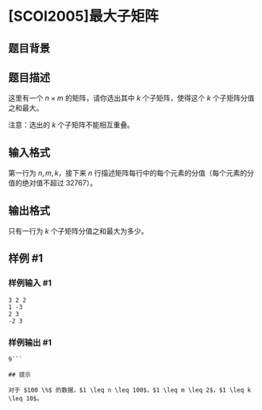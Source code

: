 # [SCOI2005]最大子矩阵

## 题目背景



## 题目描述

这里有一个 $n \times m$ 的矩阵，请你选出其中 $k$ 个子矩阵，使得这个 $k$ 个子矩阵分值之和最大。

注意：选出的 $k$ 个子矩阵不能相互重叠。

## 输入格式

第一行为 $n,m,k$，接下来 $n$ 行描述矩阵每行中的每个元素的分值（每个元素的分值的绝对值不超过 $32767$）。

## 输出格式

只有一行为 $k$ 个子矩阵分值之和最大为多少。

## 样例 #1

### 样例输入 #1
```
3 2 2
1 -3
2 3
-2 3
```

### 样例输出 #1

```
9```

## 提示

对于 $100 \%$ 的数据，$1 \leq n \leq 100$，$1 \leq m \leq 2$，$1 \leq k \leq 10$。
